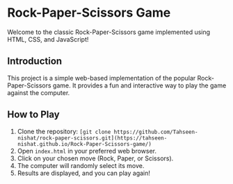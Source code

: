 # Rock-Paper-Scissors Game

Welcome to the classic Rock-Paper-Scissors game implemented using HTML, CSS, and JavaScript!

## Introduction

This project is a simple web-based implementation of the popular Rock-Paper-Scissors game. It provides a fun and interactive way to play the game against the computer.

## How to Play

1. Clone the repository: `[git clone https://github.com/Tahseen-nishat/rock-paper-scissors.git](https://tahseen-nishat.github.io/Rock-Paper-Scissors-game/)`
2. Open `index.html` in your preferred web browser.
3. Click on your chosen move (Rock, Paper, or Scissors).
4. The computer will randomly select its move.
5. Results are displayed, and you can play again!
